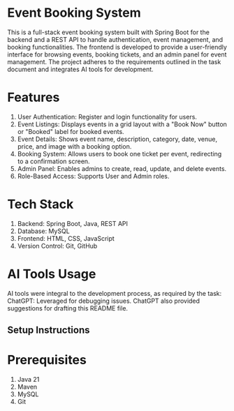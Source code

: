# Event Booking System
This is a full-stack event booking system built with Spring Boot for the backend and a REST API to handle authentication, event management, and booking functionalities.
The frontend is developed to provide a user-friendly interface for browsing events, booking tickets, and an admin panel for event management. The project adheres to the requirements outlined in the task document and integrates AI tools for development.

# Features
1. User Authentication: Register and login functionality for users.
2. Event Listings: Displays events in a grid layout with a "Book Now" button or "Booked" label for booked events.
3. Event Details: Shows event name, description, category, date, venue, price, and image with a booking option.
4. Booking System: Allows users to book one ticket per event, redirecting to a confirmation screen.
5. Admin Panel: Enables admins to create, read, update, and delete events.
6. Role-Based Access: Supports User and Admin roles.


# Tech Stack
1. Backend: Spring Boot, Java, REST API
2. Database: MySQL
3. Frontend: HTML, CSS, JavaScript
4. Version Control: Git, GitHub

# AI Tools Usage
AI tools were integral to the development process, as required by the task:
ChatGPT: Leveraged for debugging issues. ChatGPT also provided suggestions for drafting this README file.

## Setup Instructions
# Prerequisites
1. Java 21
2. Maven
3. MySQL
4. Git
